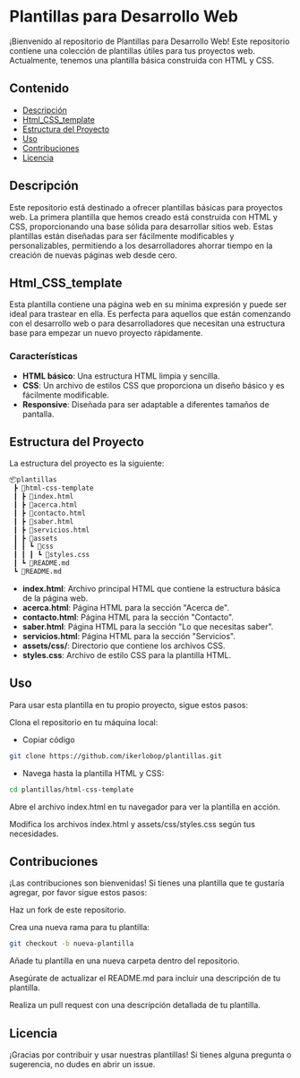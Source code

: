 # Plantillas para Desarrollo Web

¡Bienvenido al repositorio de Plantillas para Desarrollo Web! Este repositorio contiene una colección de plantillas útiles para tus proyectos web. Actualmente, tenemos una plantilla básica construida con HTML y CSS.

## Contenido

- [Descripción](#descripción)
- [Html_CSS_template](#html_css_template)
- [Estructura del Proyecto](#estructura-del-proyecto)
- [Uso](#uso)
- [Contribuciones](#contribuciones)
- [Licencia](#licencia)

## Descripción

Este repositorio está destinado a ofrecer plantillas básicas para proyectos web. La primera plantilla que hemos creado está construida con HTML y CSS, proporcionando una base sólida para desarrollar sitios web. Estas plantillas están diseñadas para ser fácilmente modificables y personalizables, permitiendo a los desarrolladores ahorrar tiempo en la creación de nuevas páginas web desde cero.

## Html_CSS_template

Esta plantilla contiene una página web en su mínima expresión y puede ser ideal para trastear en ella. Es perfecta para aquellos que están comenzando con el desarrollo web o para desarrolladores que necesitan una estructura base para empezar un nuevo proyecto rápidamente.

### Características

- **HTML básico**: Una estructura HTML limpia y sencilla.
- **CSS**: Un archivo de estilos CSS que proporciona un diseño básico y es fácilmente modificable.
- **Responsive**: Diseñada para ser adaptable a diferentes tamaños de pantalla.

## Estructura del Proyecto

La estructura del proyecto es la siguiente:

```bash
📦plantillas
 ┣ 📂html-css-template
 ┃ ┣ 📜index.html
 ┃ ┣ 📜acerca.html
 ┃ ┣ 📜contacto.html
 ┃ ┣ 📜saber.html
 ┃ ┣ 📜servicios.html
 ┃ ┣ 📂assets
 ┃ ┃ ┗ 📂css
 ┃ ┃ ┃ ┗ 📜styles.css
 ┃ ┗ 📜README.md
 ┗ 📜README.md
```

- **index.html**: Archivo principal HTML que contiene la estructura básica de la página web.
- **acerca.html**: Página HTML para la sección "Acerca de".
- **contacto.html**: Página HTML para la sección "Contacto".
- **saber.html**: Página HTML para la sección "Lo que necesitas saber".
- **servicios.html**: Página HTML para la sección "Servicios".
- **assets/css/**: Directorio que contiene los archivos CSS.
- **styles.css**: Archivo de estilo CSS para la plantilla HTML.


## Uso

Para usar esta plantilla en tu propio proyecto, sigue estos pasos:

Clona el repositorio en tu máquina local:

- Copiar código

```bash
git clone https://github.com/ikerlobop/plantillas.git
```

- Navega hasta la plantilla HTML y CSS:

```bash
cd plantillas/html-css-template
```

Abre el archivo index.html en tu navegador para ver la plantilla en acción.

Modifica los archivos index.html y assets/css/styles.css según tus necesidades.


## Contribuciones

¡Las contribuciones son bienvenidas! Si tienes una plantilla que te gustaría agregar, por favor sigue estos pasos:

Haz un fork de este repositorio.

Crea una nueva rama para tu plantilla:

```bash
git checkout -b nueva-plantilla
```

Añade tu plantilla en una nueva carpeta dentro del repositorio.

Asegúrate de actualizar el README.md para incluir una descripción de tu plantilla.

Realiza un pull request con una descripción detallada de tu plantilla.

## Licencia

¡Gracias por contribuir y usar nuestras plantillas! Si tienes alguna pregunta o sugerencia, no dudes en abrir un issue.

